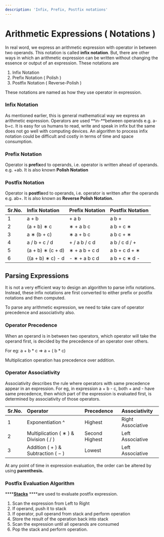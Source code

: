 ```yaml
---
description: 'Infix, Prefix, Postfix notations'
---
```


# Arithmetic Expressions \( Notations \)

In real word, we express an arithmetic expression with operator in between two operands. This notation is called **infix notation**. But, there are other ways in which an arithmetic expression can be written without changing the essence or output of an expression. These notations are

1. Infix Notation
2. Prefix Notation \( Polish \)
3. Postfix Notation \( Reverse-Polish \)

These notations are named as how they use operator in expression.

### Infix Notation

As mentioned earlier, this is general mathematical way we express an arithmetic expression. Operators are used **in-**between operands e.g. a-b+c. It is easy for us humans to read, write and speak in infix but the same does not go well with computing devices. An algorithm to process infix notation could be difficult and costly in terms of time and space consumption.

### Prefix Notation

Operator is **prefix**ed to operands, i.e. operator is written ahead of operands. e.g. +ab. It is also known **Polish Notation**

### **Postfix Notation**

Operator is **postfix**ed to operands, i.e. operator is written after the operands e.g. ab+. It is also known as **Reverse Polish Notation.**

| Sr.No. | Infix Notation | Prefix Notation | Postfix Notation |
| :--- | :--- | :--- | :--- |
| 1 | a + b | + a b | a b + |
| 2 | \(a + b\) ∗ c | ∗ + a b c | a b + c ∗ |
| 3 | a ∗ \(b + c\) | ∗ a + b c | a b c + ∗ |
| 4 | a / b + c / d | + / a b / c d | a b / c d / + |
| 5 | \(a + b\) ∗ \(c + d\) | ∗ + a b + c d | a b + c d + ∗ |
| 6 | \(\(a + b\) ∗ c\) - d | - ∗ + a b c d | a b + c ∗ d - |

## **Parsing Expressions**

It is not a very efficient way to design an algorithm to parse infix notations. Instead, these infix notations are first converted to either prefix or postfix notations and then computed.

To parse any arithmetic expression, we need to take care of operator precedence and associativity also.

### Operator Precedence

When an operand is in between two operators, which operator will take the operand first, is decided by the precedence of an operator over others.

For eg:  a + b \* c   =&gt;    a + \( b \* c\)

Multiplication operation has precedence over addition.

### Operator Associativity

Associativity describes the rule where operators with same precedence appear in an expression. For eg, in expression a + b - c, both + and - have same precedence, then which part of the expression is evaluated first, is determined by associativity of those operators.

| **Sr.No.** | **Operator** | **Precedence** | **Associativity** |
| :--- | :--- | :--- | :--- |
| 1 | Exponentiation ^ | Highest | Right Associative |
| 2 | Multiplication \( ∗ \) & Division \( / \) | Second Highest | Left Associative |
| 3 | Addition \( + \) & Subtraction \( − \) | Lowest | Left Associative |

At any point of time in expression evaluation, the order can be altered by using **parenthesis.**

### **Postfix Evaluation Algorithm**

\*\*\*\*[**Stacks**](../data-structures/stacks.md) ****are used to evaluate postfix expression.

1. Scan the expression from Left to Right
2. If operand, push it to stack
3. If operator, pull operand from stack and perform operation
4. Store the result of the operation back into stack
5. Scan the expression until all operands are consumed
6. Pop the stack and perform operation.



